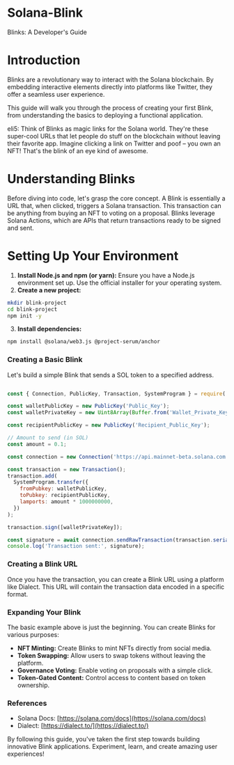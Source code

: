 # Solana-Blink

Blinks: A Developer's Guide

# Introduction

Blinks are a revolutionary way to interact with the Solana blockchain. By embedding interactive elements directly into platforms like Twitter, they offer a seamless user experience.

This guide will walk you through the process of creating your first Blink, from understanding the basics to deploying a functional application.

eli5: Think of Blinks as magic links for the Solana world. They're these super-cool URLs that let people do stuff on the blockchain without leaving their favorite app. Imagine clicking a link on Twitter and poof – you own an NFT! That's the blink of an eye kind of awesome.

# Understanding Blinks

Before diving into code, let's grasp the core concept. A Blink is essentially a URL that, when clicked, triggers a Solana transaction. This transaction can be anything from buying an NFT to voting on a proposal. Blinks leverage Solana Actions, which are APIs that return transactions ready to be signed and sent.

# Setting Up Your Environment

1. **Install Node.js and npm (or yarn):** Ensure you have a Node.js environment set up. Use the official installer for your operating system.
2. **Create a new project:**

   
  ```bash
  mkdir blink-project
  cd blink-project
  npm init -y
  ```

3. **Install dependencies:**
  ```bash
  npm install @solana/web3.js @project-serum/anchor
  ```

### Creating a Basic Blink
Let's build a simple Blink that sends a SOL token to a specified address.

```javascript

const { Connection, PublicKey, Transaction, SystemProgram } = require('@solana/web3.js');

const walletPublicKey = new PublicKey('Public_Key');
const walletPrivateKey = new Uint8Array(Buffer.from('Wallet_Private_Key', 'hex'));

const recipientPublicKey = new PublicKey('Recipient_Public_Key');

// Amount to send (in SOL)
const amount = 0.1;

const connection = new Connection('https://api.mainnet-beta.solana.com');

const transaction = new Transaction();
transaction.add(
  SystemProgram.transfer({
    fromPubkey: walletPublicKey,
    toPubkey: recipientPublicKey,
    lamports: amount * 1000000000, 
  })
);

transaction.sign([walletPrivateKey]);

const signature = await connection.sendRawTransaction(transaction.serialize());
console.log('Transaction sent:', signature);
```

### Creating a Blink URL
Once you have the transaction, you can create a Blink URL using a platform like Dialect. This URL will contain the transaction data encoded in a specific format.

### Expanding Your Blink
The basic example above is just the beginning. You can create Blinks for various purposes:

* **NFT Minting:** Create Blinks to mint NFTs directly from social media.
* **Token Swapping:** Allow users to swap tokens without leaving the platform.
* **Governance Voting:** Enable voting on proposals with a simple click.
* **Token-Gated Content:** Control access to content based on token ownership.



### References
* Solana Docs: [https://solana.com/docs](https://solana.com/docs)
* Dialect: [https://dialect.to/](https://dialect.to/)


By following this guide, you've taken the first step towards building innovative Blink applications. Experiment, learn, and create amazing user experiences!
 

